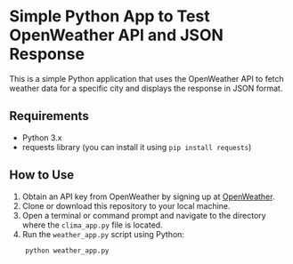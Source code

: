 # Simple Python App to Test OpenWeather API and JSON Response

This is a simple Python application that uses the OpenWeather API to fetch weather data for a specific city and displays the response in JSON format.

## Requirements

- Python 3.x
- requests library (you can install it using `pip install requests`)

## How to Use

1. Obtain an API key from OpenWeather by signing up at [OpenWeather](https://openweathermap.org/).
2. Clone or download this repository to your local machine.
3. Open a terminal or command prompt and navigate to the directory where the `clima_app.py` file is located.
4. Run the `weather_app.py` script using Python:

```
    python weather_app.py
```